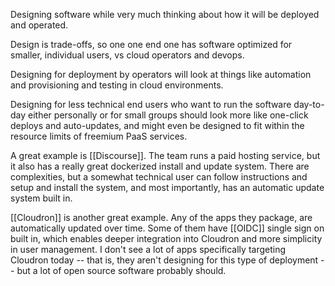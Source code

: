 Designing software while very much thinking about how it will be deployed and operated.

Design is trade-offs, so one one end one has software optimized for smaller, individual users, vs cloud operators and devops.

Designing for deployment by operators will look at things like automation and provisioning and testing in cloud environments.

Designing for less technical end users who want to run the software day-to-day either personally or for small groups should look more like one-click deploys and auto-updates, and might even be designed to fit within the resource limits of freemium PaaS services.

A great example is [[Discourse]]. The team runs a paid hosting service, but it also has a really great dockerized install and update system. There are complexities, but a somewhat technical user can follow instructions and setup and install the system, and most importantly, has an automatic update system built in.

[[Cloudron]] is another great example. Any of the apps they package, are automatically updated over time. Some of them have [[OIDC]] single sign on built in, which enables deeper integration into Cloudron and more simplicity in user management. I don't see a lot of apps specifically targeting Cloudron today -- that is, they aren't designing for this type of deployment -- but a lot of open source software probably should.